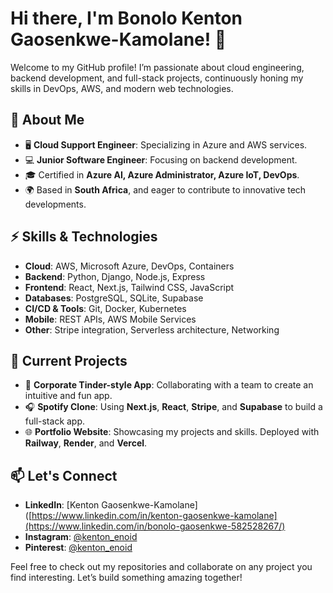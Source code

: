 # Hi there, I'm Bonolo Kenton Gaosenkwe-Kamolane! 👋

Welcome to my GitHub profile! I’m passionate about cloud engineering, backend development, and full-stack projects, continuously honing my skills in DevOps, AWS, and modern web technologies.

## 🚀 About Me

- 🖥️ **Cloud Support Engineer**: Specializing in Azure and AWS services.
- 💻 **Junior Software Engineer**: Focusing on backend development.
- 🎓 Certified in **Azure AI, Azure Administrator, Azure IoT, DevOps**.
- 🌍 Based in **South Africa**, and eager to contribute to innovative tech developments.

## ⚡ Skills & Technologies

- **Cloud**: AWS, Microsoft Azure, DevOps, Containers
- **Backend**: Python, Django, Node.js, Express
- **Frontend**: React, Next.js, Tailwind CSS, JavaScript
- **Databases**: PostgreSQL, SQLite, Supabase
- **CI/CD & Tools**: Git, Docker, Kubernetes
- **Mobile**: REST APIs, AWS Mobile Services
- **Other**: Stripe integration, Serverless architecture, Networking

## 💼 Current Projects

- 🔄 **Corporate Tinder-style App**: Collaborating with a team to create an intuitive and fun app.
- 🎧 **Spotify Clone**: Using **Next.js**, **React**, **Stripe**, and **Supabase** to build a full-stack app.
- 🌐 **Portfolio Website**: Showcasing my projects and skills. Deployed with **Railway**, **Render**, and **Vercel**.

## 📫 Let's Connect

- **LinkedIn**: [Kenton Gaosenkwe-Kamolane]([https://www.linkedin.com/in/kenton-gaosenkwe-kamolane](https://www.linkedin.com/in/bonolo-gaosenkwe-582528267/)
- **Instagram**: [@kenton_enoid](https://www.instagram.com/kenton_enoid)
- **Pinterest**: [@kenton_enoid](https://pinterest.com/kenton_enoid)

Feel free to check out my repositories and collaborate on any project you find interesting. Let’s build something amazing together!



<!--
**Kenton-Enoid/Kenton-Enoid** is a ✨ _special_ ✨ repository because its `README.md` (this file) appears on your GitHub profile.

Here are some ideas to get you started:

- 🔭 I’m currently working on ...
- 🌱 I’m currently learning ...
- 👯 I’m looking to collaborate on ...
- 🤔 I’m looking for help with ...
- 💬 Ask me about ...
- 📫 How to reach me: ...
- 😄 Pronouns: ...
- ⚡ Fun fact: ...
-->

